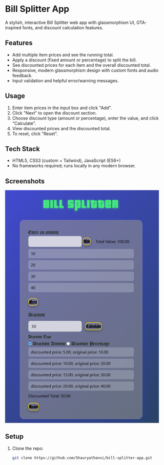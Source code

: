 # Bill Splitter App

A stylish, interactive Bill Splitter web app with glassmorphism UI, GTA-inspired fonts, and discount calculation features.

## Features

- Add multiple item prices and see the running total.
- Apply a discount (fixed amount or percentage) to split the bill.
- See discounted prices for each item and the overall discounted total.
- Responsive, modern glassmorphism design with custom fonts and audio feedback.
- Input validation and helpful error/warning messages.

## Usage

1. Enter item prices in the input box and click "Add".
2. Click "Next" to open the discount section.
3. Choose discount type (amount or percentage), enter the value, and click "Calculate".
4. View discounted prices and the discounted total.
5. To reset, click "Reset".

## Tech Stack

- HTML5, CSS3 (custom + Tailwind), JavaScript (ES6+)
- No frameworks required; runs locally in any modern browser.

## Screenshots

![Screenshot](image.png)

## Setup

1. Clone the repo:
   ```sh
   git clone https://github.com/Shauryathanvi/bill-splitter-app.git